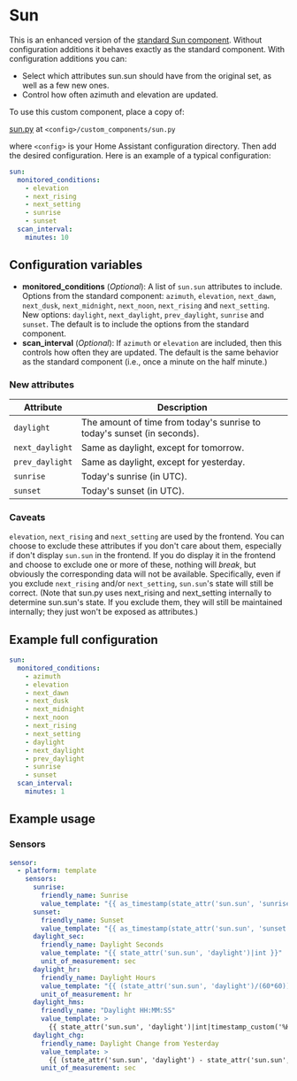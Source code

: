 # Sun
This is an enhanced version of the [standard Sun component](https://www.home-assistant.io/components/sun/). Without configuration additions it behaves exactly as the standard component. With configuration additions you can:

- Select which attributes sun.sun should have from the original set, as well as a few new ones.
- Control how often azimuth and elevation are updated.

To use this custom component, place a copy of:

[sun.py](https://github.com/pnbruckner/homeassistant-config/blob/master/custom_components/sun.py) at `<config>/custom_components/sun.py`

where `<config>` is your Home Assistant configuration directory. Then add the desired configuration. Here is an example of a typical configuration:
```yaml
sun:
  monitored_conditions:
    - elevation
    - next_rising
    - next_setting
    - sunrise
    - sunset
  scan_interval:
    minutes: 10
```
## Configuration variables
- **monitored_conditions** (*Optional*): A list of `sun.sun` attributes to include. Options from the standard component: `azimuth`, `elevation`, `next_dawn`, `next_dusk`, `next_midnight`, `next_noon`, `next_rising` and `next_setting`. New options: `daylight`, `next_daylight`, `prev_daylight`, `sunrise` and `sunset`. The default is to include the options from the standard component.
- **scan_interval** (*Optional*): If `azimuth` or `elevation` are included, then this controls how often they are updated. The default is the same behavior as the standard component (i.e., once a minute on the half minute.)
### New attributes
Attribute | Description
---|---
`daylight` | The amount of time from today's sunrise to today's sunset (in seconds).
`next_daylight` | Same as daylight, except for tomorrow.
`prev_daylight` | Same as daylight, except for yesterday.
`sunrise` | Today's sunrise (in UTC).
`sunset` | Today's sunset (in UTC).
### Caveats
`elevation`, `next_rising` and `next_setting` are used by the frontend. You can choose to exclude these attributes if you don't care about them, especially if don't display `sun.sun` in the frontend. If you do display it in the frontend and choose to exclude one or more of these, nothing will *break*, but obviously the corresponding data will not be available. Specifically, even if you exclude `next_rising` and/or `next_setting`, `sun.sun`'s state will still be correct. (Note that sun.py uses next_rising and next_setting internally to determine sun.sun's state. If you exclude them, they will still be maintained internally; they just won't be exposed as attributes.)
## Example full configuration
```yaml
sun:
  monitored_conditions:
    - azimuth
    - elevation
    - next_dawn
    - next_dusk
    - next_midnight
    - next_noon
    - next_rising
    - next_setting
    - daylight
    - next_daylight
    - prev_daylight
    - sunrise
    - sunset
  scan_interval:
    minutes: 1
```
## Example usage
### Sensors
```yaml
sensor:
  - platform: template
    sensors:
      sunrise:
        friendly_name: Sunrise
        value_template: "{{ as_timestamp(state_attr('sun.sun', 'sunrise'))|timestamp_custom('%X') }}"
      sunset:
        friendly_name: Sunset
        value_template: "{{ as_timestamp(state_attr('sun.sun', 'sunset'))|timestamp_custom('%X') }}"
      daylight_sec:
        friendly_name: Daylight Seconds
        value_template: "{{ state_attr('sun.sun', 'daylight')|int }}"
        unit_of_measurement: sec
      daylight_hr:
        friendly_name: Daylight Hours
        value_template: "{{ (state_attr('sun.sun', 'daylight')/(60*60))|round(1) }}"
        unit_of_measurement: hr
      daylight_hms:
        friendly_name: "Daylight HH:MM:SS"
        value_template: >
          {{ state_attr('sun.sun', 'daylight')|int|timestamp_custom('%H:%M:%S', false) }}
      daylight_chg:
        friendly_name: Daylight Change from Yesterday
        value_template: >
          {{ (state_attr('sun.sun', 'daylight') - state_attr('sun.sun', 'prev_daylight'))|int }}
        unit_of_measurement: sec
```
